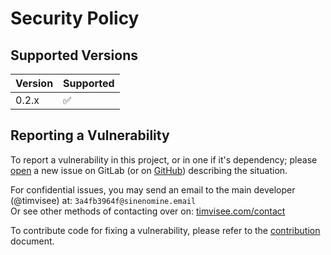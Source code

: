 # Security Policy

## Supported Versions

| Version | Supported          |
| ------- | ------------------ |
| 0.2.x   | :white_check_mark: |

## Reporting a Vulnerability

To report a vulnerability in this project, or in one if it's dependency;
please [open](https://gitlab.com/timvisee/ffsend/issues/new) a new issue
on GitLab (or on [GitHub](https://github.com/timvisee/ffsend/issues/new)) describing the situation.

For confidential issues, you may send an email to the main developer (@timvisee) at: `3a4fb3964f@sinenomine.email`  
Or see other methods of contacting over on: [timvisee.com/contact](https://timvisee.com/contact)

To contribute code for fixing a vulnerability, please refer to the [contribution](./CONTRIBUTING.md) document.
